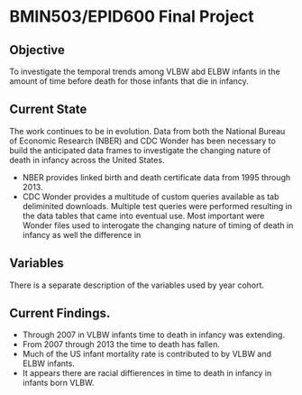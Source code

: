 # BMIN503/EPID600 Final Project

## Objective
To investigate the temporal trends among VLBW abd ELBW infants in the amount of time before death for those infants that die in infancy.
## Current State
The work continues to be in evolution. Data from both the National Bureau of Economic Research (NBER) and CDC Wonder has been necessary to build the anticipated data frames to investigate the changing nature of death in infancy across the United States.

- NBER provides linked birth and death certificate data from 1995 through 2013.
- CDC Wonder provides a multitude of custom queries available as tab deliminited downloads. Multiple test queries were performed resulting in the data tables that came into eventual use. Most important were Wonder files used to interogate the changing nature of timing of death in infancy as well the difference in 

## Variables
There is a separate description of the variables used by year cohort.

## Current Findings.

- Through 2007 in VLBW infants time to death in infancy was extending.
- From 2007 through 2013 the time to death has fallen.
- Much of the US infant mortality rate is contributed to by VLBW and ELBW infants.
- It appears there are racial diffierences in time to death in infancy in infants born VLBW.